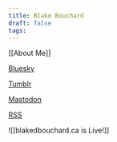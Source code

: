 ```yaml
---
title: Blake Bouchard
draft: false
tags:
---
```

[[About Me]]

[Bluesky](https://bsky.app/profile/blakebouchard.bsky.social)

[Tumblr](https://www.tumblr.com/ultraflavour)

[Mastodon](https://mastodon.world/@blakeb)

[RSS](https://feeds.feedburner.com/blakedbouchard/ultraflavourblog)

![[blakedbouchard.ca is Live!]]